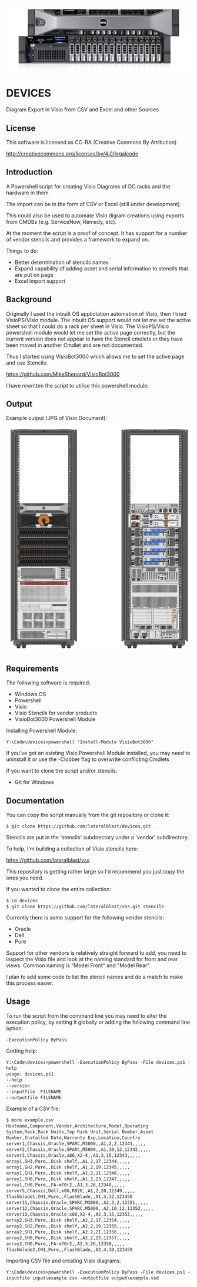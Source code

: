 ![alt tag](https://raw.githubusercontent.com/lateralblast/devices/master/devices.jpg)

DEVICES
=======

Diagram Export in Visio from CSV and Excel and other Sources

License
-------

This software is licensed as CC-BA (Creative Commons By Attrbution)

http://creativecommons.org/licenses/by/4.0/legalcode

Introduction
------------

A Powershell script for creating Visio Diagrams of DC racks and the hardware in them.

The import can be in the form of CSV or Excel (still under development).

This could also be used to automate Visio digram creations using exports from CMDBs (e.g. ServiceNow, Remedy, etc).

At the moment the script is a proof of concept. It has support for a number of vendor stencils and provides a framework to expand on.

Things to do:

- Better determination of stencils names
- Expand capability of adding asset and serial information to stencils that are put on page
- Excel import support

Background
----------

Originally I used the inbuilt OS applictation automation of Visio, then I tried VisioPS/Visio module.
The inbuilt OS support would not let me set the active sheet so that I could do a rack per sheet in Visio.
The VisioPS/Visio powershell module would let me set the active page correctly, but the current version 
does not appear to have the Stencil cmdlets or they have been moved in another Cmdlet and are not documented.

Thus I started using VisioBot3000 which allows me to set the active page and use Stencils:

https://github.com/MikeShepard/VisioBot3000

I have rewritten the script to utilise this powershell module.

Output
------

Example output (JPG of Visio Document):

![alt tag](https://raw.githubusercontent.com/lateralblast/devices/master/rack.jpg)

Requirements
------------

The following software is required:

- Windows OS
- Powershell
- Visio
- Visio Stencils for vendor products
- VisioBot3000 Powershell Module

Installing Powershell Module:

```
Y:\Code\devices>powershell "Install-Module VisioBot3000"
```

If you've got an existing Visio Powershell Module installed, you may need to uninstall it or use the -Clobber flag to overwrite conflicting Cmdlets

If you want to clone the script and/or stencils:

- Git for Windows

Documentation
-------------

You can copy the script manually from the git repository or clone it:

```
$ git clone https://github.com/lateralblast/devices.git .
```

Stencils are put in the 'stencils' subdirectory under a 'vendor' subdirectory.

To help, I'm building a collection of Visio stencils here:

https://github.com/lateralblast/vss

This repository is getting rather large so I'd recommend you just copy the ones you need.

If you wanted to clone the entire collection:

```
$ cd devices
$ git clone https://github.com/lateralblast/vss.git stencils
```

Currently there is some support for the following vendor stencils:

- Oracle
- Dell
- Pure

Support for other vendors is relatively straight forward to add, 
you need to inspect the Visio file and look at the naming standard
for front and rear views. Common naming is "Model Front" and "Model Rear".

I plan to add some code to list the stencil names and do a match to make this process easier.

Usage
-----

To run the script from the command line you may need to alter the execution policy,
by setting it globally or adding the following command line option:

```
-ExecutionPolicy ByPass
```

Getting help:

```
Y:\Code\devices>powershell -ExecutionPolicy ByPass -File devices.ps1 -help
usage: devices.ps1
--help
--version
--inputfile  FILENAME
--outputfile FILENAME
```

Example of a CSV file:

```
$ more example.csv
Hostname,Component,Vendor,Architecture,Model,Operating System,Rack,Rack Units,Top Rack Unit,Serial Number,Asset Number,Installed Date,Warranty Exp,Location,Country
server1,Chassis,Oracle,SPARC,M3000,,A1,2,2,12341,,,,,
server2,Chassis,Oracle,SPARC,M5000,,A1,10,12,12342,,,,,
server3,Chassis,Oracle,x86,X2-4,,A1,3,15,12343,,,,,
array1,SH3,Pure,,Disk shelf,,A1,2,17,12344,,,,,
array1,SH2,Pure,,Disk shelf,,A1,2,19,12345,,,,,
array1,SH1,Pure,,Disk shelf,,A1,2,21,12346,,,,,
array1,SH0,Pure,,Disk shelf,,A1,2,23,12347,,,,,
array1,CH0,Pure,,FA-m70r2,,A1,3,26,12348,,,,,
server5,Chassis,Dell,x86,R820,,A1,2,28,12349,,,,,
flashblade1,CH1,Pure,,FlashBlade,,A1,4,32,123450
server11,Chassis,Oracle,SPARC,M3000,,A2,2,2,12351,,,,,
server12,Chassis,Oracle,SPARC,M5000,,A2,10,12,12352,,,,,
server13,Chassis,Oracle,x86,X2-4,,A2,3,15,12353,,,,,
array2,SH3,Pure,,Disk shelf,,A2,2,17,12354,,,,,
array2,SH2,Pure,,Disk shelf,,A2,2,19,12355,,,,,
array2,SH1,Pure,,Disk shelf,,A2,2,21,12356,,,,,
array2,SH0,Pure,,Disk shelf,,A2,2,23,12357,,,,,
array2,CH0,Pure,,FA-m70r2,,A2,3,26,12358,,,,,
flashblade2,CH1,Pure,,FlashBlade,,A2,4,30,123459
```

Importing CSV file and creating Visio diagrams:

```
Y:\Code\devices>powershell -ExecutionPolicy ByPass -File devices.ps1 -inputfile input\example.csv -outputfile output\example.vsd
```
